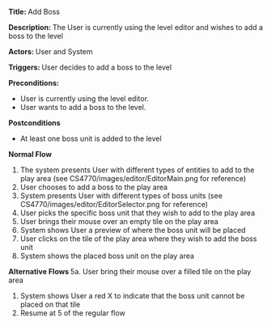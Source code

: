 ﻿<strong> Title: </strong> Add Boss

<strong> Description: </strong> The User is currently using the level editor and wishes to add a boss to the level

<strong> Actors: </strong> User and System

<strong> Triggers: </strong> User decides to add a boss to the level

<strong> Preconditions: </strong>
<ul>
<li>User is currently using the level editor.</li>
<li>User wants to add a boss to the level.</li>
</ul>

<strong> Postconditions </strong>
<ul>
<li>At least one boss unit is added to the level</li>
</ul>

<strong> Normal Flow </strong>
<ol>
<li>The system presents User with different types of entities to add to the play area (see CS4770/images/editor/EditorMain.png for reference)</li>
<li>User chooses to add a boss to the play area</li>
<li>System presents User with different types of boss units (see CS4770/images/editor/EditorSelector.png for reference)</li>
<li>User picks the specific boss unit that they wish to add to the play area</li>
<li>User brings their mouse over an empty tile on the play area</li>
<li>System shows User a preview of where the boss unit will be placed</li>
<li>User clicks on the tile of the play area where they wish to add the boss unit</li>
<li>System shows the placed boss unit on the play area</li>
</ol>

<strong> Alternative Flows </strong>
	5a. User bring their mouse over a filled tile on the play area
<ol>
<li>System shows User a red X to indicate that the boss unit cannot be placed on that tile</li>
<li>Resume at 5 of the regular flow</li></ol>
